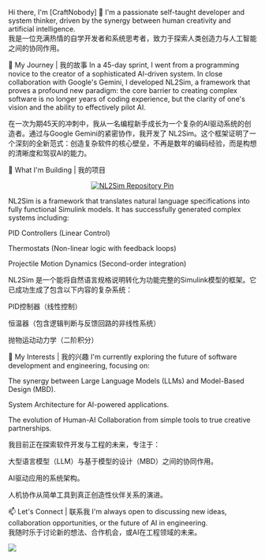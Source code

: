 Hi there, I'm [CraftNobody] 👋
I'm a passionate self-taught developer and system thinker, driven by the synergy between human creativity and artificial intelligence.
<br>
我是一位充满热情的自学开发者和系统思考者，致力于探索人类创造力与人工智能之间的协同作用。

🚀 My Journey | 我的故事
In a 45-day sprint, I went from a programming novice to the creator of a sophisticated AI-driven system. In close collaboration with Google's Gemini, I developed NL2Sim, a framework that proves a profound new paradigm: the core barrier to creating complex software is no longer years of coding experience, but the clarity of one's vision and the ability to effectively pilot AI.

在一次为期45天的冲刺中，我从一名编程新手成长为一个复杂的AI驱动系统的创造者。通过与Google Gemini的紧密协作，我开发了 NL2Sim。这个框架证明了一个深刻的全新范式：创造复杂软件的核心壁垒，不再是数年的编码经验，而是构想的清晰度和驾驭AI的能力。

🔭 What I'm Building | 我的项目
<p align="center">
<a href="https://www.google.com/search?q=https://github.com/CraftNobody0505/NL2Sim">
<img src="https://www.google.com/search?q=https://github-readme-stats.vercel.app/api/pin/%3FCraftNobody0505%3DCraftNobody0505%26repo%3DNL2Sim%26theme%3Dradical%26show_owner%3Dtrue" alt="NL2Sim Repository Pin">
</a>
</p>

NL2Sim is a framework that translates natural language specifications into fully functional Simulink models. It has successfully generated complex systems including:

PID Controllers (Linear Control)

Thermostats (Non-linear logic with feedback loops)

Projectile Motion Dynamics (Second-order integration)

NL2Sim 是一个能将自然语言规格说明转化为功能完整的Simulink模型的框架。它已成功生成了包含以下内容的复杂系统：

PID控制器（线性控制）

恒温器（包含逻辑判断与反馈回路的非线性系统）

抛物运动动力学（二阶积分）

🌱 My Interests | 我的兴趣
I'm currently exploring the future of software development and engineering, focusing on:

The synergy between Large Language Models (LLMs) and Model-Based Design (MBD).

System Architecture for AI-powered applications.

The evolution of Human-AI Collaboration from simple tools to true creative partnerships.

我目前正在探索软件开发与工程的未来，专注于：

大型语言模型（LLM）与基于模型的设计（MBD）之间的协同作用。

AI驱动应用的系统架构。

人机协作从简单工具到真正创造性伙伴关系的演进。

📫 Let's Connect | 联系我
I'm always open to discussing new ideas, collaboration opportunities, or the future of AI in engineering.
<br>
我随时乐于讨论新的想法、合作机会，或AI在工程领域的未来。

<p align="left">
<a href="mailto:your.wangstiffler@gmai.com"><img src="https://www.google.com/search?q=https://img.shields.io/badge/wangstiffler@gmail.com.email%40example.com-blue%3Fstyle%3Dfor-the-badge%26logo%3Dgmail"></a>

